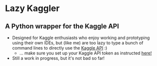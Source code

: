 # Lazy Kaggler
## A Python wrapper for the Kaggle API

* Designed for Kaggle enthusiasts who enjoy working and prototyping using their own IDEs, but (like me) are too lazy to type a bunch of command lines to directly use the [Kaggle API](https://github.com/Kaggle/kaggle-api) :)
  * ... make sure you set up your Kaggle API token as instructed [here!](https://github.com/Kaggle/kaggle-api#api-credentials)
* Still a work in progress, but it's not bad so far!

